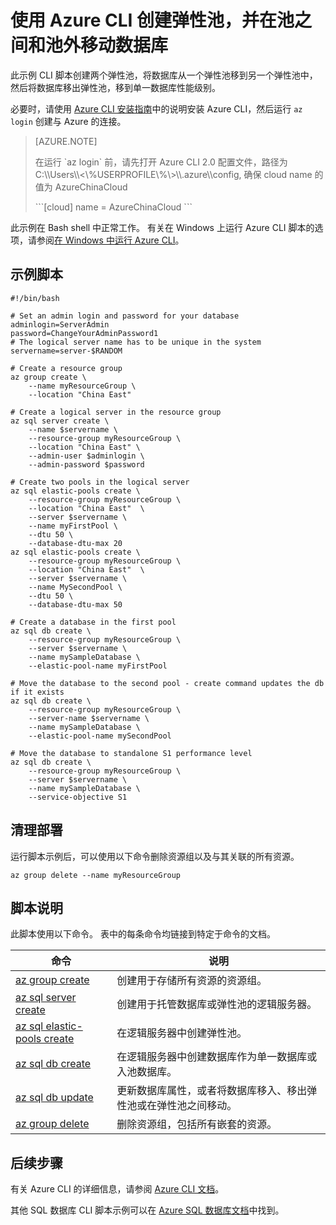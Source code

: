 <properties
    pageTitle="Azure CLI 脚本 - 移动 SQL 数据库和弹性池 | Azure"
    description="Azure CLI 脚本示例 - 使用 Azure CLI 在弹性池之间移动 SQL 数据库"
    services="sql-database"
    documentationcenter="sql-database"
    author="janeng"
    manager="jstrauss"
    editor="carlrab"
    tags="azure-service-management" />
<tags
    ms.assetid=""
    ms.service="sql-database"
    ms.custom="sample"
    ms.devlang="azurecli"
    ms.topic="article"
    ms.tgt_pltfrm="sql-database"
    ms.workload="database"
    ms.date="04/04/2017"
    wacn.date="05/22/2017"
    ms.author="janeng"
    ms.translationtype="Human Translation"
    ms.sourcegitcommit="8fd60f0e1095add1bff99de28a0b65a8662ce661"
    ms.openlocfilehash="15b8fd5fc1753828fa596e062b791108a26c8db4"
    ms.contentlocale="zh-cn"
    ms.lasthandoff="05/12/2017" />

# <a name="create-elastic-pools-and-move-databases-between-pools-and-out-of-a-pool-using-the-azure-cli"></a>使用 Azure CLI 创建弹性池，并在池之间和池外移动数据库

此示例 CLI 脚本创建两个弹性池，将数据库从一个弹性池移到另一个弹性池中，然后将数据库移出弹性池，移到单一数据库性能级别。 

必要时，请使用 [Azure CLI 安装指南](https://docs.microsoft.com/zh-cn/cli/azure/install-azure-cli)中的说明安装 Azure CLI，然后运行 `az login` 创建与 Azure 的连接。

>[AZURE.NOTE]
><p>在运行 `az login` 前，请先打开 Azure CLI 2.0 配置文件，路径为 C:\\Users\\<\%USERPROFILE\%\>\\.azure\\config, 确保 cloud name 的值为 AzureChinaCloud
><p>```[cloud]
>name = AzureChinaCloud
>```


此示例在 Bash shell 中正常工作。 有关在 Windows 上运行 Azure CLI 脚本的选项，请参阅[在 Windows 中运行 Azure CLI](/documentation/articles/virtual-machines-windows-cli-options/)。

## <a name="sample-script"></a>示例脚本

    #!/bin/bash

    # Set an admin login and password for your database
    adminlogin=ServerAdmin
    password=ChangeYourAdminPassword1
    # The logical server name has to be unique in the system
    servername=server-$RANDOM

    # Create a resource group
    az group create \
        --name myResourceGroup \
        --location "China East" 

    # Create a logical server in the resource group
    az sql server create \
        --name $servername \
        --resource-group myResourceGroup \
        --location "China East" \
        --admin-user $adminlogin \
        --admin-password $password

    # Create two pools in the logical server
    az sql elastic-pools create \
        --resource-group myResourceGroup \
        --location "China East"  \
        --server $servername \
        --name myFirstPool \
        --dtu 50 \
        --database-dtu-max 20
    az sql elastic-pools create \
        --resource-group myResourceGroup \
        --location "China East"  \
        --server $servername \
        --name MySecondPool \
        --dtu 50 \
        --database-dtu-max 50

    # Create a database in the first pool
    az sql db create \
        --resource-group myResourceGroup \
        --server $servername \
        --name mySampleDatabase \
        --elastic-pool-name myFirstPool

    # Move the database to the second pool - create command updates the db if it exists
    az sql db create \
        --resource-group myResourceGroup \
        --server-name $servername \
        --name mySampleDatabase \
        --elastic-pool-name mySecondPool

    # Move the database to standalone S1 performance level
    az sql db create \
        --resource-group myResourceGroup \
        --server $servername \
        --name mySampleDatabase \
        --service-objective S1

## <a name="clean-up-deployment"></a>清理部署

运行脚本示例后，可以使用以下命令删除资源组以及与其关联的所有资源。

    az group delete --name myResourceGroup

## <a name="script-explanation"></a>脚本说明

此脚本使用以下命令。 表中的每条命令均链接到特定于命令的文档。

| 命令 | 说明 |
|---|---|
| [az group create](https://docs.microsoft.com/zh-cn/cli/azure/group#create) | 创建用于存储所有资源的资源组。 |
| [az sql server create](https://docs.microsoft.com/zh-cn/cli/azure/sql/server#create) | 创建用于托管数据库或弹性池的逻辑服务器。 |
| [az sql elastic-pools create](https://docs.microsoft.com/zh-cn/cli/azure/sql/elastic-pools#create) | 在逻辑服务器中创建弹性池。 |
| [az sql db create](https://docs.microsoft.com/zh-cn/cli/azure/sql/db#create) | 在逻辑服务器中创建数据库作为单一数据库或入池数据库。 |
| [az sql db update](https://docs.microsoft.com/zh-cn/cli/azure/sql/db#update) | 更新数据库属性，或者将数据库移入、移出弹性池或在弹性池之间移动。 |
| [az group delete](https://docs.microsoft.com/zh-cn/cli/azure/vm/extension#set) | 删除资源组，包括所有嵌套的资源。 |

## <a name="next-steps"></a>后续步骤

有关 Azure CLI 的详细信息，请参阅 [Azure CLI 文档](https://docs.microsoft.com/zh-cn/cli/azure/overview)。

其他 SQL 数据库 CLI 脚本示例可以在 [Azure SQL 数据库文档](/documentation/articles/sql-database-cli-samples/)中找到。